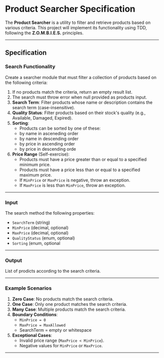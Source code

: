 # Product Searcher Specification

The **Product Searcher** is a utility to filter and retrieve products based on various criteria. This project will implement its functionality using TDD, following the **Z.O.M.B.I.E.S.** principles.

---

## Specification

### **Search Functionality**

Create a searcher module that must filter a collection of products based on the following criteria:

1. If no products match the criteria, return an empty result list.
1. The search must throw error when null provided as products input.
1. **Search Term**: Filter products whose name or description contains the search term (case-insensitive).
1. **Quality Status**: Filter products based on their stock's quality (e.g., Available, Damaged, Expired).
1. **Sorting**:
   - Products can be sorted by one of these:
	- by name in asceneding order
	- by name in descending order
    - by price in ascending order
	- by price in descending orde
1. **Price Range** (Self-exercise):
   - Products must have a price greater than or equal to a specified minimum price.
   - Products must have a price less than or equal to a specified maximum price.
   - If `MinPrice` or `MaxPrice` is negative, throw an exception.
   - If `MaxPrice` is less than `MinPrice`, throw an exception.

---

### **Input**

The search method the following properties:
- `SearchTerm` (string)
- `MinPrice` (decimal, optional)
- `MaxPrice` (decimal, optional)
- `QualityStatus` (enum, optional)
- `Sorting` (enum, optional

---

### **Output**

List of prodicts according to the search criteria.


---

### **Example Scenarios**

1. **Zero Case**: No products match the search criteria.
2. **One Case**: Only one product matches the search criteria.
3. **Many Case**: Multiple products match the search criteria.
4. **Boundary Conditions**:
   - `MinPrice = 0`
   - `MaxPrice = MaxAllowed`
   - SearchTerm = empty or whitespace
5. **Exceptional Cases**:
   - Invalid price range (`MaxPrice < MinPrice`).
   - Negative values for `MinPrice` or `MaxPrice`.

---